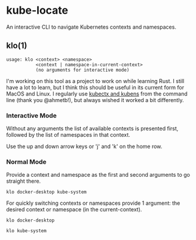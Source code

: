 # kube-locate
An interactive CLI to navigate Kubernetes contexts and namespaces.  

## klo(1)
```
usage: klo <context> <namespace>
           <context | namespace-in-current-context>
           (no arguments for interactive mode)
```

I'm working on this tool as a project to work on while learning Rust. I still have a lot to learn, but I think this should be useful in its current form for MacOS and Linux. I regularly use [kubectx and kubens](https://github.com/ahmetb/kubectx/) from the command line (thank you @ahmetb!), but always wished it worked a bit differently.

### Interactive Mode

Without any arguments the list of available contexts is presented first, followed by the list of namespaces in that context.  

Use the up and down arrow keys or 'j' and 'k' on the home row.

### Normal Mode

Provide a context and namespace as the first and second arguments to go straight there.
```shell
klo docker-desktop kube-system
```

For quickly switching contexts or namespaces provide 1 argument: the desired context or namespace (in the current-context).
```shell
klo docker-desktop

klo kube-system
```
